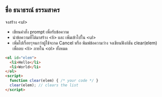 ชื่อ ธนาธรณ์ ธรรมสาคร 
-
 จงสร้าง \<ul>
- เขียนคำสั่ง prompt เพื่อรับข้อความ
- นำข้อความที่ได้มาสร้าง \<li> และ เพิ่มเข้าไปใน \<ul>
- เพิ่มไปเรื่อยๆจนกว่าผู้ใช้จะกด Cancel หรือ พิมพ์ข้อความว่าง
จงเขียนฟังก์ชัน clear(elem) เพื่อลบ \<li> ภายใน \<ol> ทั้งหมด


```html
<ol id="elem">
  <li>Hello</li>
  <li>World</li>
</ol>
<script>
  function clear(elem) { /* your code */ }
  clear(elem); // clears the list
</script>


```